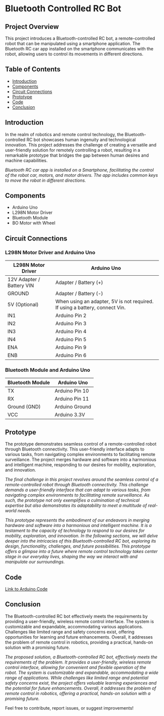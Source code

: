 # Bluetooth Controlled RC Bot

## Project Overview

This project introduces a Bluetooth-controlled RC bot, a remote-controlled robot that can be manipulated using a smartphone application. The Bluetooth RC car app installed on the smartphone communicates with the robot, allowing users to control its movements in different directions.

## Table of Contents

- [Introduction](#introduction)
- [Components](#components)
- [Circuit Connections](#circuit-connections)
- [Prototype](#prototype)
- [Code](#code)
- [Conclusion](#conclusion)

## Introduction

In the realm of robotics and remote control technology, the Bluetooth-controlled RC bot showcases human ingenuity and technological innovation. This project addresses the challenge of creating a versatile and user-friendly solution for remotely controlling a robot, resulting in a remarkable prototype that bridges the gap between human desires and machine capabilities.

*Bluetooth RC car app is installed on a Smartphone, facilitating the control of the robot car, motors, and motor drivers. The app includes common keys to move the robot in different directions.*

## Components

- Arduino Uno
- L298N Motor Driver
- Bluetooth Module
- BO Motor with Wheel

## Circuit Connections

### L298N Motor Driver and Arduino Uno

| L298N Motor Driver | Arduino Uno       |
|-------------------- |------------------ |
| 12V Adapter / Battery VIN | Adapter / Battery (+) |
| GROUND | Adapter / Battery (-) |
| 5V (Optional) | When using an adapter, 5V is not required. If using a battery, connect Vin. |
| IN1 | Arduino Pin 2 |
| IN2 | Arduino Pin 3 |
| IN3 | Arduino Pin 4 |
| IN4 | Arduino Pin 5 |
| ENA | Arduino Pin 9 |
| ENB | Arduino Pin 6 |

### Bluetooth Module and Arduino Uno

| Bluetooth Module | Arduino Uno   |
| ---------------- | ------------- |
| TX               | Arduino Pin 10 |
| RX               | Arduino Pin 11 |
| Ground (GND)     | Arduino Ground |
| VCC              | Arduino 3.3V   |

## Prototype

The prototype demonstrates seamless control of a remote-controlled robot through Bluetooth connectivity. This user-friendly interface adapts to various tasks, from navigating complex environments to facilitating remote surveillance. The project merges hardware and software into a harmonious and intelligent machine, responding to our desires for mobility, exploration, and innovation.

*The final challenge in this project revolves around the seamless control of a remote-controlled robot through Bluetooth connectivity. This challenge demands a user-friendly interface that can adapt to various tasks, from navigating complex environments to facilitating remote surveillance. As such, the prototype not only exemplifies a culmination of technical expertise but also demonstrates its adaptability to meet a multitude of real-world needs.*

*This prototype represents the embodiment of our endeavors in merging hardware and software into a harmonious and intelligent machine. It is a testament to the capacity of technology to respond to our desires for mobility, exploration, and innovation. In the following sections, we will delve deeper into the intricacies of this Bluetooth-controlled RC bot, exploring its design, functionality, challenges, and future possibilities. This prototype offers a glimpse into a future where remote control technology takes center stage in our everyday lives, shaping the way we interact with and manipulate our surroundings.*

## Code

[Link to Arduino Code](https://drive.google.com/file/d/1MibVhqlipPTvUA-c9KLxPG2MJyZbTV0B/view)

## Conclusion

The Bluetooth-controlled RC bot effectively meets the requirements by providing a user-friendly, wireless remote control interface. The system is customizable and expandable, accommodating various applications. Challenges like limited range and safety concerns exist, offering opportunities for learning and future enhancements. Overall, it addresses the problem of remote control in robotics, providing a practical, hands-on solution with a promising future.

*The proposed solution, a Bluetooth-controlled RC bot, effectively meets the requirements of the problem. It provides a user-friendly, wireless remote control interface, allowing for convenient and flexible operation of the robot. The system is customizable and expandable, accommodating a wide range of applications. While challenges like limited range and potential safety concerns exist, the project offers valuable learning experiences and the potential for future enhancements. Overall, it addresses the problem of remote control in robotics, offering a practical, hands-on solution with a promising future.*

Feel free to contribute, report issues, or suggest improvements!